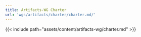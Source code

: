 ```yaml
---
title: Artifacts-WG Charter
url: 'wgs/artifacts/charter/charter.md/'
---
```

{{< include path="assets/content/artifacts-wg/charter.md" >}}